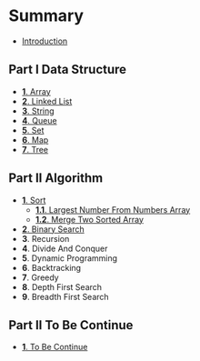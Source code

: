 # Summary

* [Introduction](README.md)

## Part I Data Structure

* [__1__. Array](Array/1_1_array.md)
* [__2__. Linked List](LinkedList/12_linked_list_md.md)
* [__3__. String](String/1_3_string.md)
* [__4__. Queue](Queue/1_4_queue.md)
* [__5__. Set](Set/1_5_set.md)
* [__6__. Map](Map/1_6_map.md)
* [__7__. Tree](Tree/1_7_tree.md)

## Part II Algorithm

* [__1__. Sort](2_1_sort.md)
   * [__1.1__. Largest Number From Numbers Array](Sort/largest_number_from_numbers_array.md)
   * [__1.2__. Merge Two Sorted Array](Sort/merge_two_sorted_array.md)
* [__2__. Binary Search](BinarySearch/2__binary_search.md)
* __3__. Recursion
* __4__. Divide And Conquer
* __5__. Dynamic Programming
* __6__. Backtracking
* __7__. Greedy
* __8__. Depth First Search
* __9__. Breadth First Search

## Part II To Be Continue

* [__1__. To Be Continue](3__to_be_continue.md)

